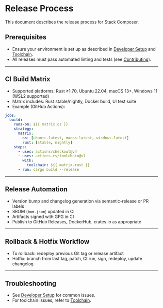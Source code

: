 # Release Process

This document describes the release process for Stack Composer.

## Prerequisites

- Ensure your environment is set up as described in [Developer Setup](../../developer-extensibility-docs/dev-setup.md) and [Toolchain](../../toolchain.md).
- All releases must pass automated linting and tests (see [Contributing](../../contributing/contributing.md)).

---

## CI Build Matrix

- Supported platforms: Rust ≥1.70, Ubuntu 22.04, macOS 13+, Windows 11 (WSL2 supported)
- Matrix includes: Rust stable/nightly, Docker build, UI test suite
- Example (GitHub Actions):

```yaml
jobs:
  build:
    runs-on: ${{ matrix.os }}
    strategy:
      matrix:
        os: [ubuntu-latest, macos-latest, windows-latest]
        rust: [stable, nightly]
    steps:
      - uses: actions/checkout@v4
      - uses: actions-rs/toolchain@v1
        with:
          toolchain: ${{ matrix.rust }}
      - run: cargo build --release
```

---

## Release Automation

- Version bump and changelog generation via semantic-release or PR labels
- SBOM (`bom.json`) updated in CI
- Artifacts signed with GPG in CI
- Publish to GitHub Releases, DockerHub, crates.io as appropriate

---

## Rollback & Hotfix Workflow

- To rollback: redeploy previous Git tag or release artifact
- Hotfix: branch from last tag, patch, CI run, sign, redeploy, update changelog

---

## Troubleshooting

- See [Developer Setup](../../developer-extensibility-docs/dev-setup.md#troubleshooting) for common issues.
- For toolchain issues, refer to [Toolchain](../../toolchain.md#troubleshooting).
